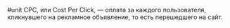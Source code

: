 #unit 
СPC, или Сost Per Click, — оплата за каждого пользователя, кликнувшего на рекламное объявление, то есть перешедшего на сайт.